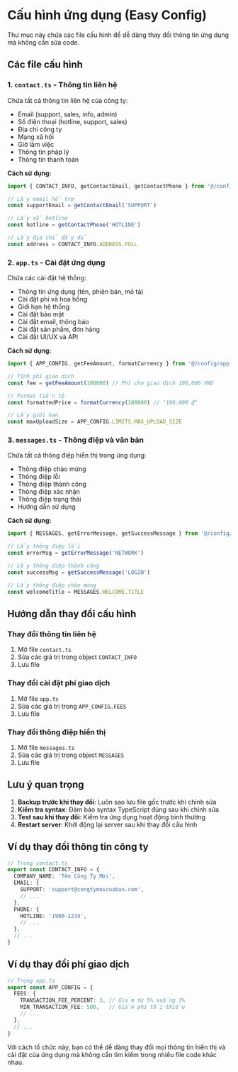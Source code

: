 # Cấu hình ứng dụng (Easy Config)

Thư mục này chứa các file cấu hình để dễ dàng thay đổi thông tin ứng dụng mà không cần sửa code.

## Các file cấu hình

### 1. `contact.ts` - Thông tin liên hệ
Chứa tất cả thông tin liên hệ của công ty:
- Email (support, sales, info, admin)
- Số điện thoại (hotline, support, sales)
- Địa chỉ công ty
- Mạng xã hội
- Giờ làm việc
- Thông tin pháp lý
- Thông tin thanh toán

**Cách sử dụng:**
```typescript
import { CONTACT_INFO, getContactEmail, getContactPhone } from '@/config/contact'

// Lấy email hỗ trợ
const supportEmail = getContactEmail('SUPPORT')

// Lấy số hotline
const hotline = getContactPhone('HOTLINE')

// Lấy địa chỉ đầy đủ
const address = CONTACT_INFO.ADDRESS.FULL
```

### 2. `app.ts` - Cài đặt ứng dụng
Chứa các cài đặt hệ thống:
- Thông tin ứng dụng (tên, phiên bản, mô tả)
- Cài đặt phí và hoa hồng
- Giới hạn hệ thống
- Cài đặt bảo mật
- Cài đặt email, thông báo
- Cài đặt sản phẩm, đơn hàng
- Cài đặt UI/UX và API

**Cách sử dụng:**
```typescript
import { APP_CONFIG, getFeeAmount, formatCurrency } from '@/config/app'

// Tính phí giao dịch
const fee = getFeeAmount(100000) // Phí cho giao dịch 100,000 VND

// Format tiền tệ
const formattedPrice = formatCurrency(100000) // "100.000 ₫"

// Lấy giới hạn
const maxUploadSize = APP_CONFIG.LIMITS.MAX_UPLOAD_SIZE
```

### 3. `messages.ts` - Thông điệp và văn bản
Chứa tất cả thông điệp hiển thị trong ứng dụng:
- Thông điệp chào mừng
- Thông điệp lỗi
- Thông điệp thành công
- Thông điệp xác nhận
- Thông điệp trạng thái
- Hướng dẫn sử dụng

**Cách sử dụng:**
```typescript
import { MESSAGES, getErrorMessage, getSuccessMessage } from '@/config/messages'

// Lấy thông điệp lỗi
const errorMsg = getErrorMessage('NETWORK')

// Lấy thông điệp thành công
const successMsg = getSuccessMessage('LOGIN')

// Lấy thông điệp chào mừng
const welcomeTitle = MESSAGES.WELCOME.TITLE
```

## Hướng dẫn thay đổi cấu hình

### Thay đổi thông tin liên hệ
1. Mở file `contact.ts`
2. Sửa các giá trị trong object `CONTACT_INFO`
3. Lưu file

### Thay đổi cài đặt phí giao dịch
1. Mở file `app.ts`
2. Sửa các giá trị trong `APP_CONFIG.FEES`
3. Lưu file

### Thay đổi thông điệp hiển thị
1. Mở file `messages.ts`
2. Sửa các giá trị trong object `MESSAGES`
3. Lưu file

## Lưu ý quan trọng

1. **Backup trước khi thay đổi**: Luôn sao lưu file gốc trước khi chỉnh sửa
2. **Kiểm tra syntax**: Đảm bảo syntax TypeScript đúng sau khi chỉnh sửa
3. **Test sau khi thay đổi**: Kiểm tra ứng dụng hoạt động bình thường
4. **Restart server**: Khởi động lại server sau khi thay đổi cấu hình

## Ví dụ thay đổi thông tin công ty

```typescript
// Trong contact.ts
export const CONTACT_INFO = {
  COMPANY_NAME: 'Tên Công Ty Mới',
  EMAIL: {
    SUPPORT: 'support@congtymoicuaban.com',
    // ...
  },
  PHONE: {
    HOTLINE: '1900-1234',
    // ...
  },
  // ...
}
```

## Ví dụ thay đổi phí giao dịch

```typescript
// Trong app.ts
export const APP_CONFIG = {
  FEES: {
    TRANSACTION_FEE_PERCENT: 3, // Giảm từ 5% xuống 3%
    MIN_TRANSACTION_FEE: 500,   // Giảm phí tối thiểu
    // ...
  },
  // ...
}
```

Với cách tổ chức này, bạn có thể dễ dàng thay đổi mọi thông tin hiển thị và cài đặt của ứng dụng mà không cần tìm kiếm trong nhiều file code khác nhau.